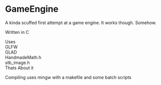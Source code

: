 # GameEngine
A kinda scuffed first attempt at a game engine.
It works though. Somehow.

Written in C

Uses  
GLFW  
GLAD  
HandmadeMath.h  
stb_image.h  
Thats About it  

Compiling uses mingw with a makefile and some batch scripts
